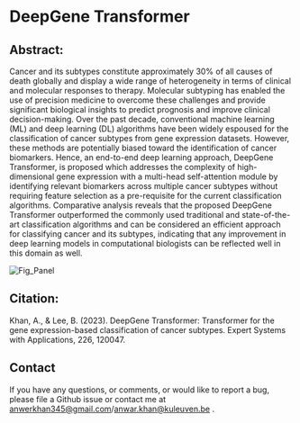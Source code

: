 # DeepGene Transformer

## Abstract:

Cancer and its subtypes constitute approximately 30\% of all causes of death globally and display a wide range of heterogeneity in terms of clinical and molecular responses to therapy. Molecular subtyping has enabled the use of precision medicine to overcome these challenges and provide significant biological insights to predict prognosis and improve clinical decision-making. Over the past decade, conventional machine learning (ML) and deep learning (DL) algorithms have been widely espoused for the classification of cancer subtypes from gene expression datasets. However, these methods are potentially biased toward the identification of cancer biomarkers. Hence, an end-to-end deep learning approach, DeepGene Transformer, is proposed which addresses the complexity of high-dimensional gene expression with a multi-head self-attention module by identifying relevant biomarkers across multiple cancer subtypes without requiring feature selection as a pre-requisite for the current classification algorithms. Comparative analysis reveals that the proposed DeepGene Transformer outperformed the commonly used traditional and state-of-the-art classification algorithms and can be considered an efficient approach for classifying cancer and its subtypes, indicating that any improvement in deep learning models in computational biologists can be reflected well in this domain as well.


![Fig_Panel](https://github.com/AnwarKhan345/DeepGene-Transformer/assets/57401537/0468cb0e-15bb-4611-bfd1-8790bc7b5d30)


## Citation:
Khan, A., & Lee, B. (2023). DeepGene Transformer: Transformer for the gene expression-based classification of cancer subtypes. Expert Systems with Applications, 226, 120047. 

## Contact
If you have any questions, or comments, or would like to report a bug, please file a Github issue or contact me at anwerkhan345@gmail.com/anwar.khan@kuleuven.be .

